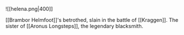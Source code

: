 ![[helena.png|400]]

[[Brambor Helmfoot]]'s betrothed, slain in the battle of [[Kraggen]]. The sister of [[Aronus Longsteps]], the legendary blacksmith.